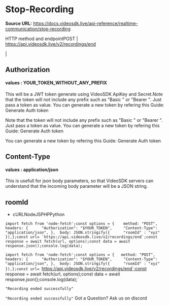 # Stop-Recording

**Source URL:** https://docs.videosdk.live/api-reference/realtime-communication/stop-recording

HTTP method and endpointPOST | https://api.videosdk.live/v2/recordings/end

|

## Authorization

#### values  :    YOUR_TOKEN_WITHOUT_ANY_PREFIX

This will be a JWT token generate using VideoSDK ApiKey and Secret.Note that the token will not include any prefix such as "Basic " or "Bearer ". Just pass a token as value. You can generate a new token by refering this Guide: Generate Auth token

Note that the token will not include any prefix such as "Basic " or "Bearer ". Just pass a token as value. You can generate a new token by refering this Guide: Generate Auth token

You can generate a new token by refering this Guide: Generate Auth token

## Content-Type

#### values  :    application/json

This is usefull for json body parameters, so that VideoSDK servers can understand that the incoming body parameter will be a JSON string.

## roomId

- cURLNodeJSPHPPython

```
import fetch from 'node-fetch';const options = {	method: "POST",	headers: {		"Authorization": "$YOUR_TOKEN",		"Content-Type": "application/json",	},	body: JSON.stringify({		"roomId" : "xyz"	}),};const url= `https://api.videosdk.live/v2/recordings/end`;const response = await fetch(url, options);const data = await response.json();console.log(data);
```

`import fetch from 'node-fetch';const options = {	method: "POST",	headers: {		"Authorization": "$YOUR_TOKEN",		"Content-Type": "application/json",	},	body: JSON.stringify({		"roomId" : "xyz"	}),};const url= `https://api.videosdk.live/v2/recordings/end`;const response = await fetch(url, options);const data = await response.json();console.log(data);`
```
"Recording ended successfully"
```

`"Recording ended successfully"`
Got a Question? Ask us on discord
